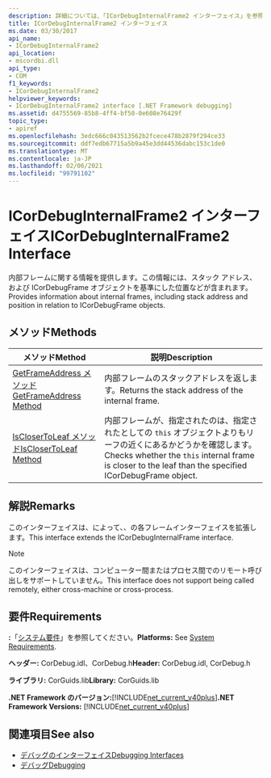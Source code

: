 ```yaml
---
description: 詳細については、「ICorDebugInternalFrame2 インターフェイス」を参照してください。
title: ICorDebugInternalFrame2 インターフェイス
ms.date: 03/30/2017
api_name:
- ICorDebugInternalFrame2
api_location:
- mscordbi.dll
api_type:
- COM
f1_keywords:
- ICorDebugInternalFrame2
helpviewer_keywords:
- ICorDebugInternalFrame2 interface [.NET Framework debugging]
ms.assetid: d4755569-85b8-4ff4-bf50-0e608e76429f
topic_type:
- apiref
ms.openlocfilehash: 3edc666c043513562b2fcece478b2879f294ce33
ms.sourcegitcommit: ddf7edb67715a5b9a45e3dd44536dabc153c1de0
ms.translationtype: MT
ms.contentlocale: ja-JP
ms.lasthandoff: 02/06/2021
ms.locfileid: "99791102"
---
```

# <a name="icordebuginternalframe2-interface"></a><span data-ttu-id="17cb7-103">ICorDebugInternalFrame2 インターフェイス</span><span class="sxs-lookup"><span data-stu-id="17cb7-103">ICorDebugInternalFrame2 Interface</span></span>

<span data-ttu-id="17cb7-104">内部フレームに関する情報を提供します。この情報には、スタック アドレス、および ICorDebugFrame オブジェクトを基準にした位置などが含まれます。</span><span class="sxs-lookup"><span data-stu-id="17cb7-104">Provides information about internal frames, including stack address and position in relation to ICorDebugFrame objects.</span></span>  
  
## <a name="methods"></a><span data-ttu-id="17cb7-105">メソッド</span><span class="sxs-lookup"><span data-stu-id="17cb7-105">Methods</span></span>  
  
|<span data-ttu-id="17cb7-106">メソッド</span><span class="sxs-lookup"><span data-stu-id="17cb7-106">Method</span></span>|<span data-ttu-id="17cb7-107">説明</span><span class="sxs-lookup"><span data-stu-id="17cb7-107">Description</span></span>|  
|------------|-----------------|  
|[<span data-ttu-id="17cb7-108">GetFrameAddress メソッド</span><span class="sxs-lookup"><span data-stu-id="17cb7-108">GetFrameAddress Method</span></span>](icordebuginternalframe2-getframeaddress-method.md)|<span data-ttu-id="17cb7-109">内部フレームのスタックアドレスを返します。</span><span class="sxs-lookup"><span data-stu-id="17cb7-109">Returns the stack address of the internal frame.</span></span>|  
|[<span data-ttu-id="17cb7-110">IsCloserToLeaf メソッド</span><span class="sxs-lookup"><span data-stu-id="17cb7-110">IsCloserToLeaf Method</span></span>](icordebuginternalframe2-isclosertoleaf-method.md)|<span data-ttu-id="17cb7-111">内部フレームが、指定されたのは、指定されたとしての `this` オブジェクトよりもリーフの近くにあるかどうかを確認します。</span><span class="sxs-lookup"><span data-stu-id="17cb7-111">Checks whether the `this` internal frame is closer to the leaf than the specified ICorDebugFrame object.</span></span>|  
  
## <a name="remarks"></a><span data-ttu-id="17cb7-112">解説</span><span class="sxs-lookup"><span data-stu-id="17cb7-112">Remarks</span></span>  

 <span data-ttu-id="17cb7-113">このインターフェイスは、によって、、の各フレームインターフェイスを拡張します。</span><span class="sxs-lookup"><span data-stu-id="17cb7-113">This interface extends the ICorDebugInternalFrame interface.</span></span>  
  
> [!NOTE]
> <span data-ttu-id="17cb7-114">このインターフェイスは、コンピューター間またはプロセス間でのリモート呼び出しをサポートしていません。</span><span class="sxs-lookup"><span data-stu-id="17cb7-114">This interface does not support being called remotely, either cross-machine or cross-process.</span></span>  
  
## <a name="requirements"></a><span data-ttu-id="17cb7-115">要件</span><span class="sxs-lookup"><span data-stu-id="17cb7-115">Requirements</span></span>  

 <span data-ttu-id="17cb7-116">**:**「[システム要件](../../get-started/system-requirements.md)」を参照してください。</span><span class="sxs-lookup"><span data-stu-id="17cb7-116">**Platforms:** See [System Requirements](../../get-started/system-requirements.md).</span></span>  
  
 <span data-ttu-id="17cb7-117">**ヘッダー:** CorDebug.idl、CorDebug.h</span><span class="sxs-lookup"><span data-stu-id="17cb7-117">**Header:** CorDebug.idl, CorDebug.h</span></span>  
  
 <span data-ttu-id="17cb7-118">**ライブラリ:** CorGuids.lib</span><span class="sxs-lookup"><span data-stu-id="17cb7-118">**Library:** CorGuids.lib</span></span>  
  
 <span data-ttu-id="17cb7-119">**.NET Framework のバージョン:**[!INCLUDE[net_current_v40plus](../../../../includes/net-current-v40plus-md.md)]</span><span class="sxs-lookup"><span data-stu-id="17cb7-119">**.NET Framework Versions:** [!INCLUDE[net_current_v40plus](../../../../includes/net-current-v40plus-md.md)]</span></span>  
  
## <a name="see-also"></a><span data-ttu-id="17cb7-120">関連項目</span><span class="sxs-lookup"><span data-stu-id="17cb7-120">See also</span></span>

- [<span data-ttu-id="17cb7-121">デバッグのインターフェイス</span><span class="sxs-lookup"><span data-stu-id="17cb7-121">Debugging Interfaces</span></span>](debugging-interfaces.md)
- [<span data-ttu-id="17cb7-122">デバッグ</span><span class="sxs-lookup"><span data-stu-id="17cb7-122">Debugging</span></span>](index.md)
